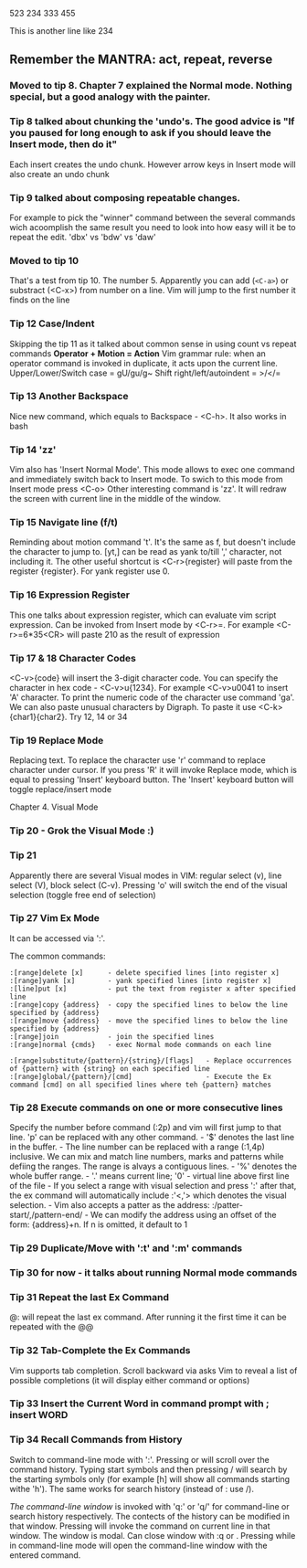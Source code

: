523
234
  333 455

This is another line like 234

## Remember the MANTRA: act, repeat, reverse

### Moved to tip 8. Chapter 7 explained the Normal mode. Nothing special, but a good analogy with the painter.

### Tip 8 talked about chunking the 'undo's. The good advice is "If you paused for long enough to ask if you should leave the Insert mode, then do it"
Each insert creates the undo chunk. However arrow keys in Insert mode will also create an undo chunk

### Tip 9 talked about composing repeatable changes. 
For example to pick the "winner" command between the several commands wich acoomplish the same result you need to look into how easy will it be to repeat the edit. 'dbx' vs 'bdw' vs 'daw'
 
### Moved to tip 10
That's a test from tip 10. The number 5. Apparently you can add (`<C-a>`) or substract (\<C-x\>) from number on a line. 
Vim will jump to the first number it finds on the line
 
### Tip 12 Case/Indent
Skipping the tip 11 as it talked about common sense in using count vs repeat commands
**Operator + Motion = Action**
Vim grammar rule: when an operator command is invoked in duplicate, it acts upon the current line.
Upper/Lower/Switch case = gU/gu/g~
Shift right/left/autoindent = \>/\</=

### Tip 13 Another Backspace
Nice new command, which equals to Backspace - \<C-h\>. It also works in bash

### Tip 14 'zz'
Vim also has 'Insert Normal Mode'. This mode allows to exec one command and immediately switch back to Insert mode. To swich to this mode from Insert mode press \<C-o\>
Other interesting command is 'zz'. It will redraw the screen with current line in the middle of the window.

### Tip 15 Navigate line (f/t)
Reminding about motion command 't'. It's the same as f, but doesn't include the character to jump to. [yt,] can be read as yank to/till ',' character, not including it. 
The other useful shortcut is \<C-r\>{register} will paste from the register {register}. For yank register use 0.

### Tip 16 Expression Register
This one talks about expression register, which can evaluate vim script expression. Can be invoked from Insert mode by \<C-r\>=. For example \<C-r\>=6\*35\<CR\> will paste 210 as the result of expression

### Tip 17 & 18 Character Codes
\<C-v\>{code} will insert the 3-digit character code. You can specify the character in hex code - \<C-v\>u{1234}. For example \<C-v\>u0041 to insert 'A' character. To print the numeric code of the character use command 'ga'.
We can also paste unusual characters by Digraph. To paste it use \<C-k\>{char1}{char2}. Try 12, 14 or 34

### Tip 19 Replace Mode
Replacing text. To replace the character use 'r' command to replace character under cursor. If you press 'R' it will invoke Replace mode, which is equal to pressing 'Insert' keyboard button. The 'Insert' keyboard button will toggle replace/insert mode

Chapter 4. Visual Mode
### Tip 20 - Grok the Visual Mode :)

### Tip 21
Apparently there are several Visual modes in VIM: regular select (v), line select (V), block select (C-v). Pressing 'o' will switch the end of the visual selection (toggle free end of selection)

### Tip 27 Vim Ex Mode
It can be accessed via ':'.

The common commands:

    :[range]delete [x]      - delete specified lines [into register x]
    :[range]yank [x]        - yank specified lines [into register x]
    :[line]put [x]          - put the text from register x after specified line
    :[range]copy {address}  - copy the specified lines to below the line specified by {address}
    :[range]move {address}  - move the specified lines to below the line specified by {address}
    :[range]join            - join the specified lines
    :[range]normal {cmds}   - exec Normal mode commands on each line

    :[range]substitute/{pattern}/{string}/[flags]   - Replace occurrences of {pattern} with {string} on each specified line
    :[range]global/{pattern}/[cmd]                  - Execute the Ex command [cmd] on all specified lines where teh {pattern} matches

### Tip 28 Execute commands on one or more consecutive lines
Specify the number before command (:2p) and vim will first jump to that line. 'p' can be replaced with any other command. 
    - '$' denotes the last line in the buffer.
    - The line number can be replaced with a range (:1,4p) inclusive. We can mix and match line numbers, marks and patterns while defiing the ranges. The range is alvays a contiguous lines.
    - '%' denotes the whole buffer range.
    - '.' means current line; '0' - virtual line above first line of the file
    - If you select a range with visual selection and press ':' after that, the ex command will automatically include :'<,'> which denotes the visual selection.
    - Vim also accepts a patter as the address: :/patter-start/,/pattern-end/
    - We can modify the address using an offset of the form: {address}+n. If n is omitted, it default to 1

### Tip 29 Duplicate/Move with ':t' and ':m' commands

### Tip 30 <Missing> for now - it talks about running Normal mode commands

### Tip 31 Repeat the last Ex Command
@: will repeat the last ex command. After running it the first time it can be repeated with the @@

### Tip 32 Tab-Complete the Ex Commands
Vim supports tab completion. Scroll backward via <S-Tab>
_<C-d>_ asks Vim to reveal a list of possible completions (it will display either command or options)

### Tip 33 Insert the Current Word in command prompt with <C-r><C-w>; <C-a> insert WORD

### Tip 34 Recall Commands from History
Switch to command-line mode with ':'. Pressing <Up> or <Down> will scroll over the command history. Typing start symbols and then pressing <Up>/<Down> will search by the starting symbols only (for example [h] will show all commands starting withe 'h'). The same works for search history (instead of : use /).

_The command-line window_ is invoked with 'q:' or 'q/' for command-line or search history respectively. The contects of the history can be modified in that window. Pressing <CR> will invoke the command on current line in that window. The window is modal. Can close window with :q or <CR>. Pressing <C-f> while in command-line mode will open the command-line window with the entered command.
